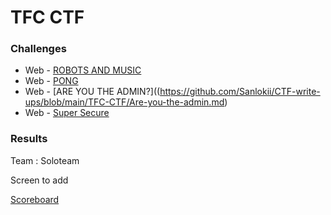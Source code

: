 # TFC CTF

### Challenges

- Web - [ROBOTS AND MUSIC](https://github.com/Sanlokii/CTF-write-ups/blob/main/TFC-CTF/Robots-and-Music.md)
- Web - [PONG](https://github.com/Sanlokii/CTF-write-ups/blob/main/TFC-CTF/Pong.md)
- Web - [ARE YOU THE ADMIN?]((https://github.com/Sanlokii/CTF-write-ups/blob/main/TFC-CTF/Are-you-the-admin.md)
- Web - [Super Secure](https://github.com/Sanlokii/CTF-write-ups/blob/main/EZ-CTF/Super-Secure.md)

### Results

Team : Soloteam 

Screen to add

[Scoreboard](https://ctftime.org/event/1647)
